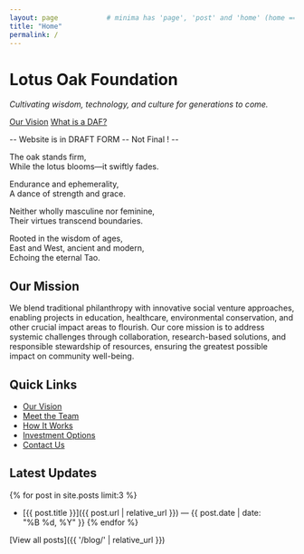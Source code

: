 ```yaml
---
layout: page            # minima has 'page', 'post' and 'home' (home == blog index)
title: "Home"
permalink: /
---
```


# Lotus Oak Foundation
*Cultivating wisdom, technology, and culture for generations to come.*

<div class="btn-group">
  <a class="btn-primary" href="{{ '/vision/' | relative_url }}">Our Vision</a>
  <a class="btn-primary" href="{{ '/daf-explained/' | relative_url }}">What is a DAF?</a>
</div>

-- Website is in DRAFT FORM -- Not Final ! --


The oak stands firm,  
While the lotus blooms—it swiftly fades.

Endurance and ephemerality,  
A dance of strength and grace.

Neither wholly masculine nor feminine,  
Their virtues transcend boundaries.

Rooted in the wisdom of ages,  
East and West, ancient and modern,  
Echoing the eternal Tao.

## Our Mission

We blend traditional philanthropy with innovative social venture approaches, enabling projects in education, healthcare, environmental conservation, and other crucial impact areas to flourish. Our core mission is to address systemic challenges through collaboration, research-based solutions, and responsible stewardship of resources, ensuring the greatest possible impact on community well-being.

## Quick Links

<ul class="quick-links">
  <li><a href="{{ '/vision/' | relative_url }}">Our Vision</a></li>
  <li><a href="{{ '/team/' | relative_url }}">Meet the Team</a></li>
  <li><a href="{{ '/how-it-works/' | relative_url }}">How It Works</a></li>
  <li><a href="{{ '/investment-options/' | relative_url }}">Investment Options</a></li>
  <li><a href="{{ '/contact/' | relative_url }}">Contact Us</a></li>
</ul>

## Latest Updates

{% for post in site.posts limit:3 %}
- [{{ post.title }}]({{ post.url | relative_url }}) — {{ post.date | date: "%B %d, %Y" }}
{% endfor %}

[View all posts]({{ '/blog/' | relative_url }})